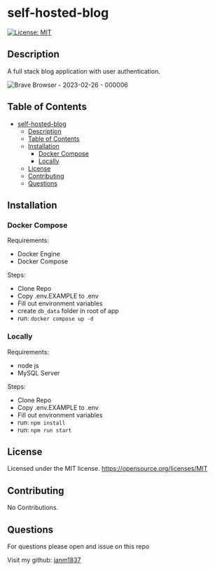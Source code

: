 # self-hosted-blog

[![License: MIT](https://img.shields.io/badge/License-MIT-yellow.svg)](https://opensource.org/licenses/MIT)

## Description

A full stack blog application with user authentication.

![Brave Browser - 2023-02-26 - 000006](https://user-images.githubusercontent.com/65581204/221436587-7dd9c540-9c7f-4683-88ed-b7c18b68de5e.png)

## Table of Contents

- [self-hosted-blog](#self-hosted-blog)
  - [Description](#description)
  - [Table of Contents](#table-of-contents)
  - [Installation](#installation)
    - [Docker Compose](#docker-compose)
    - [Locally](#locally)
  - [License](#license)
  - [Contributing](#contributing)
  - [Questions](#questions)

## Installation

### Docker Compose
Requirements:
- Docker Engine
- Docker Compose

Steps:
- Clone Repo
- Copy .env.EXAMPLE to .env
- Fill out environment variables
- create ```db_data``` folder in root of app
- run: ```docker compose up -d```

### Locally

Requirements:
- node js
- MySQL Server

Steps:
- Clone Repo
- Copy .env.EXAMPLE to .env
- Fill out environment variables
- run: ```npm install```
- run: ```npm run start```



## License

Licensed under the MIT license.
https://opensource.org/licenses/MIT

## Contributing

No Contributions.

## Questions

For questions please open and issue on this repo

Visit my github: [ianm1837](https://www.github.com/ianm1837)

